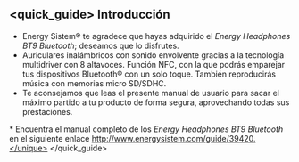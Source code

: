 ## <quick_guide> Introducción

* Energy Sistem® te agradece que hayas adquirido el *Energy Headphones BT9 Bluetooth*; deseamos que lo disfrutes.
* Auriculares inalámbricos con sonido envolvente gracias a la tecnología multidriver con 8 altavoces. Función NFC, con la que podrás emparejar tus dispositivos Bluetooth® con un solo toque. También reproducirás música con memorias micro SD/SDHC.
* Te aconsejamos que leas el presente manual de usuario para sacar el máximo partido a tu producto de forma segura, aprovechando todas sus prestaciones.

<unique>* Encuentra el manual completo de los *Energy Headphones BT9 Bluetooth* en el siguiente enlace http://www.energysistem.com/guide/39420.</unique>
</quick_guide>

